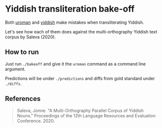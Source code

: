 # Yiddish transliteration bake-off

Both [uroman](https://github.com/isi-nlp/uroman) and [yiddish](https://www.github.com/ibleaman/yiddish) make mistakes when transliterating Yiddish.

Let's see how each of them does against the multi-orthography Yiddish text corpus by Saleva (2020).

## How to run

Just run `./bakeoff` and give it the `uroman` command as a command line argument.

Predictions will be under `./predictions` and diffs from gold standard under `./diffs`.

## References

> Saleva, Jonne. "A Multi-Orthography Parallel Corpus of Yiddish Nouns." Proceedings of the 12th Language Resources and Evaluation Conference. 2020.
